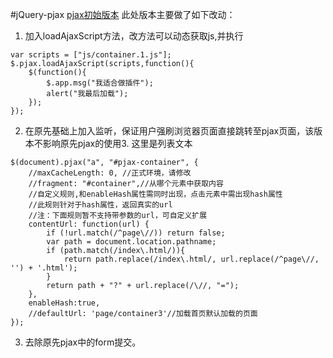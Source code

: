 #jQuery-pjax
[pjax初始版本](https://github.com/defunkt/jquery-pjax)
此处版本主要做了如下改动：
1. 加入loadAjaxScript方法，改方法可以动态获取js,并执行
```
var scripts = ["js/container.1.js"];
$.pjax.loadAjaxScript(scripts,function(){
	$(function(){
		$.app.msg("我适合做插件");
		alert("我最后加载");
	});
});
```
2. 在原先基础上加入监听，保证用户强刷浏览器页面直接跳转至pjax页面，该版本不影响原先pjax的使用3. 这里是列表文本
```
$(document).pjax("a", "#pjax-container", {
	//maxCacheLength: 0, //正式环境，请修改
	//fragment: "#container",//从哪个元素中获取内容
	//自定义规则,和enableHash属性需同时出现，点击元素中需出现hash属性
	//此规则针对于hash属性，返回真实的url
	//注：下面规则暂不支持带参数的url，可自定义扩展
	contentUrl: function(url) {
		if (!url.match(/^page\//)) return false;
		var path = document.location.pathname;
		if (path.match(/index\.html/)){
			return path.replace(/index\.html/, url.replace(/^page\//, '') + '.html');
		}
		return path + "?" + url.replace(/\//, "=");
	},
	enableHash:true,
	//defaultUrl: 'page/container3'//加载首页默认加载的页面
});
```
3. 去除原先pjax中的form提交。